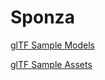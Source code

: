 # Sponza

[glTF Sample Models](https://github.com/KhronosGroup/glTF-Sample-Models/tree/main/2.0/Sponza)  

[glTF Sample Assets](https://github.com/KhronosGroup/glTF-Sample-Assets/tree/main/Models/Sponza)  
